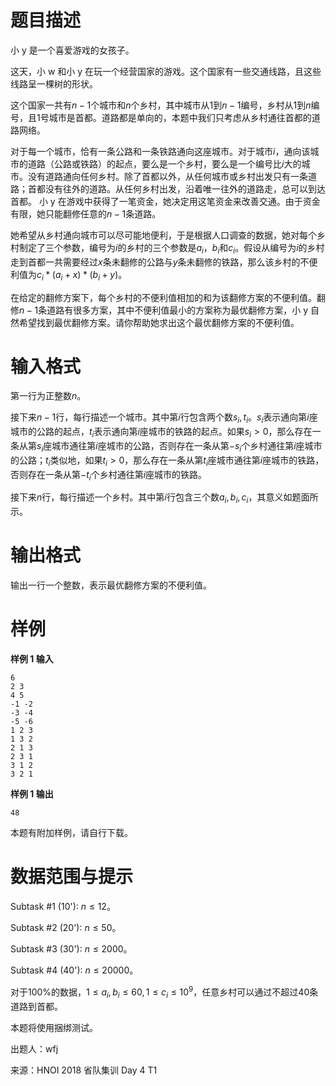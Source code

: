 
# 题目描述

小 y 是一个喜爱游戏的女孩子。

这天，小 w 和小 y 在玩一个经营国家的游戏。这个国家有一些交通线路，且这些线路呈一棵树的形状。

这个国家一共有$n-1$个城市和$n$个乡村，其中城市从$1$到$n−1$编号，乡村从$1$到$n$编号，且$1$号城市是首都。道路都是单向的，本题中我们只考虑从乡村通往首都的道路网络。

对于每一个城市，恰有一条公路和一条铁路通向这座城市。对于城市$i$，通向该城市的道路（公路或铁路）的起点，要么是一个乡村，要么是一个编号比$i$大的城市。没有道路通向任何乡村。除了首都以外，从任何城市或乡村出发只有一条道路；首都没有往外的道路。从任何乡村出发，沿着唯一往外的道路走，总可以到达首都。
小 y 在游戏中获得了一笔资金，她决定用这笔资金来改善交通。由于资金有限，她只能翻修任意的$n-1$条道路。

她希望从乡村通向城市可以尽可能地便利，于是根据人口调查的数据，她对每个乡村制定了三个参数，编号为$i$的乡村的三个参数是$a_i$，$b_i$和$c_i$。假设从编号为$i$的乡村走到首都一共需要经过$x$条未翻修的公路与$y$条未翻修的铁路，那么该乡村的不便利值为$c_i*(a_i+x)*(b_i+y)$。

在给定的翻修方案下，每个乡村的不便利值相加的和为该翻修方案的不便利值。翻修$n-1$条道路有很多方案，其中不便利值最小的方案称为最优翻修方案，小 y 自然希望找到最优翻修方案。请你帮助她求出这个最优翻修方案的不便利值。

# 输入格式

第一行为正整数$n$。

接下来$n−1$行，每行描述一个城市。其中第𝑖行包含两个数$s_i, t_i$。$s_i$表示通向第$i$座城市的公路的起点，$t_i$表示通向第$i$座城市的铁路的起点。如果$s_i > 0$，那么存在一条从第$s_i$座城市通往第$i$座城市的公路，否则存在一条从第$-s_i$个乡村通往第$i$座城市的公路；$t_i$类似地，如果$t_i > 0$，那么存在一条从第$t_i$座城市通往第$i$座城市的铁路，否则存在一条从第$−t_i$个乡村通往第$i$座城市的铁路。

接下来$n$行，每行描述一个乡村。其中第𝑖行包含三个数$a_i, b_i, c_i$，其意义如题面所示。

# 输出格式

输出一行一个整数，表示最优翻修方案的不便利值。

# 样例

**样例 1 输入**
```
6
2 3
4 5
-1 -2
-3 -4
-5 -6
1 2 3
1 3 2
2 1 3
2 3 1
3 1 2
3 2 1
```

**样例 1 输出**
```
48
```

本题有附加样例，请自行下载。

# 数据范围与提示

Subtask #1 (10'): $n \leq 12$。

Subtask #2 (20'): $n \leq 50$。

Subtask #3 (30'): $n \leq 2000$。

Subtask #4 (40'): $n \leq 20000$。

对于$100\%$的数据，$1 \leq a_i, b_i \leq 60, 1 \leq c_i \leq 10^9$，任意乡村可以通过不超过$40$条道路到首都。

本题将使用捆绑测试。

出题人：wfj

来源：HNOI 2018 省队集训 Day 4 T1


